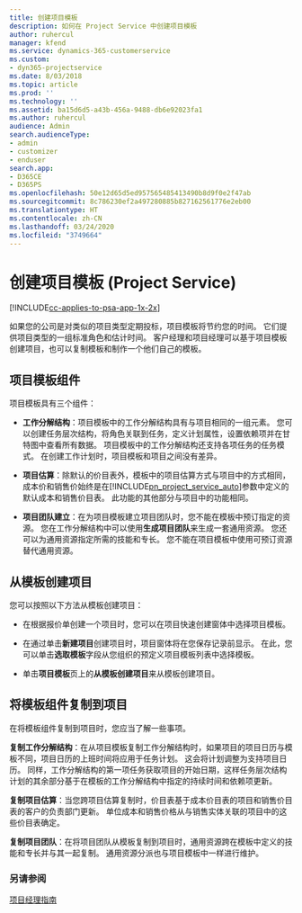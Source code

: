 ```yaml
---
title: 创建项目模板
description: 如何在 Project Service 中创建项目模板
author: ruhercul
manager: kfend
ms.service: dynamics-365-customerservice
ms.custom:
- dyn365-projectservice
ms.date: 8/03/2018
ms.topic: article
ms.prod: ''
ms.technology: ''
ms.assetid: ba15d6d5-a43b-456a-9488-db6e92023fa1
ms.author: ruhercul
audience: Admin
search.audienceType:
- admin
- customizer
- enduser
search.app:
- D365CE
- D365PS
ms.openlocfilehash: 50e12d65d5ed957565485413490b8d9f0e2f47ab
ms.sourcegitcommit: 8c786230ef2a497280885b827162561776e2eb00
ms.translationtype: HT
ms.contentlocale: zh-CN
ms.lasthandoff: 03/24/2020
ms.locfileid: "3749664"
---
```

# <a name="create-a-project-template-project-service"></a>创建项目模板 (Project Service)

[!INCLUDE[cc-applies-to-psa-app-1x-2x](../includes/cc-applies-to-psa-app-1x-2x.md)]

如果您的公司是对类似的项目类型定期投标，项目模板将节约您的时间。 它们提供项目类型的一组标准角色和估计时间。 客户经理和项目经理可以基于项目模板创建项目，也可以复制模板和制作一个他们自己的模板。  
  
## <a name="components-of-project-template"></a>项目模板组件
 项目模板具有三个组件：  
  
- **工作分解结构**：项目模板中的工作分解结构具有与项目相同的一组元素。 您可以创建任务层次结构，将角色关联到任务，定义计划属性，设置依赖项并在甘特图中查看所有数据。 项目模板中的工作分解结构还支持各项任务的任务模式。 在创建工作计划时，项目模板和项目之间没有差异。  
  
- **项目估算**：除默认的价目表外，模板中的项目估算方式与项目中的方式相同，成本价和销售价始终是在[!INCLUDE[pn_project_service_auto](../includes/pn-project-service-auto.md)]参数中定义的默认成本和销售价目表。 此功能的其他部分与项目中的功能相同。  
  
- **项目团队建立**：在为项目模板建立项目团队时，您不能在模板中预订指定的资源。 您在工作分解结构中可以使用**生成项目团队**来生成一套通用资源。 您还可以为通用资源指定所需的技能和专长。 您不能在项目模板中使用可预订资源替代通用资源。  
  
## <a name="create-a-project-from-a-template"></a>从模板创建项目  
 您可以按照以下方法从模板创建项目：  
  
-   在根据报价单创建一个项目时，您可以在项目快速创建窗体中选择项目模板。  
  
-   在通过单击**新建项目**创建项目时，项目窗体将在您保存记录前显示。 在此，您可以单击**选取模板**字段从您组织的预定义项目模板列表中选择模板。  
  
-   单击**项目模板**页上的**从模板创建项目**来从模板创建项目。  
  
## <a name="copying-components-of-a-template-to-a-project"></a>将模板组件复制到项目  
 在将模板组件复制到项目时，您应当了解一些事项。  
  
 **复制工作分解结构**：在从项目模板复制工作分解结构时，如果项目的项目日历与模板不同，项目日历的上班时间将应用于任务计划。 这会将计划调整为支持项目日历。 同样，工作分解结构的第一项任务获取项目的开始日期，这样任务层次结构计划的其余部分基于在模板的工作分解结构中指定的持续时间和依赖项更新。  
  
 **复制项目估算**：当您跨项目估算复制时，价目表基于成本价目表的项目和销售价目表的客户的负责部门更新。 单位成本和销售价格从与销售实体关联的项目中的这些价目表确定。  
  
 **复制项目团队**：在将项目团队从模板复制到项目时，通用资源跨在模板中定义的技能和专长并与其一起复制。 通用资源分派也与项目模板中一样进行维护。  
  
### <a name="see-also"></a>另请参阅  
 [项目经理指南](../project-service/project-manager-guide.md)
